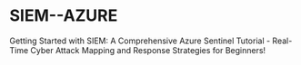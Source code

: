 # SIEM--AZURE
Getting Started with SIEM: A Comprehensive Azure Sentinel Tutorial - Real-Time Cyber Attack Mapping and Response Strategies for Beginners!
